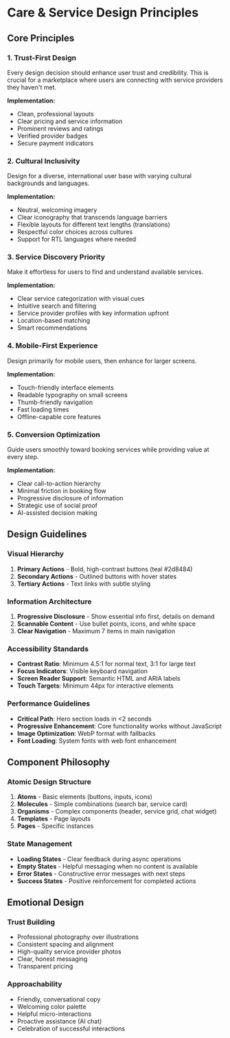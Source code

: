 # Care & Service Design Principles

## Core Principles

### 1. **Trust-First Design**
Every design decision should enhance user trust and credibility. This is crucial for a marketplace where users are connecting with service providers they haven't met.

**Implementation:**
- Clean, professional layouts
- Clear pricing and service information
- Prominent reviews and ratings
- Verified provider badges
- Secure payment indicators

### 2. **Cultural Inclusivity**
Design for a diverse, international user base with varying cultural backgrounds and languages.

**Implementation:**
- Neutral, welcoming imagery
- Clear iconography that transcends language barriers
- Flexible layouts for different text lengths (translations)
- Respectful color choices across cultures
- Support for RTL languages where needed

### 3. **Service Discovery Priority**
Make it effortless for users to find and understand available services.

**Implementation:**
- Clear service categorization with visual cues
- Intuitive search and filtering
- Service provider profiles with key information upfront
- Location-based matching
- Smart recommendations

### 4. **Mobile-First Experience**
Design primarily for mobile users, then enhance for larger screens.

**Implementation:**
- Touch-friendly interface elements
- Readable typography on small screens
- Thumb-friendly navigation
- Fast loading times
- Offline-capable core features

### 5. **Conversion Optimization**
Guide users smoothly toward booking services while providing value at every step.

**Implementation:**
- Clear call-to-action hierarchy
- Minimal friction in booking flow
- Progressive disclosure of information
- Strategic use of social proof
- AI-assisted decision making

## Design Guidelines

### Visual Hierarchy
1. **Primary Actions** - Bold, high-contrast buttons (teal #2d8484)
2. **Secondary Actions** - Outlined buttons with hover states
3. **Tertiary Actions** - Text links with subtle styling

### Information Architecture
1. **Progressive Disclosure** - Show essential info first, details on demand
2. **Scannable Content** - Use bullet points, icons, and white space
3. **Clear Navigation** - Maximum 7 items in main navigation

### Accessibility Standards
- **Contrast Ratio**: Minimum 4.5:1 for normal text, 3:1 for large text
- **Focus Indicators**: Visible keyboard navigation
- **Screen Reader Support**: Semantic HTML and ARIA labels
- **Touch Targets**: Minimum 44px for interactive elements

### Performance Guidelines
- **Critical Path**: Hero section loads in <2 seconds
- **Progressive Enhancement**: Core functionality works without JavaScript
- **Image Optimization**: WebP format with fallbacks
- **Font Loading**: System fonts with web font enhancement

## Component Philosophy

### Atomic Design Structure
1. **Atoms** - Basic elements (buttons, inputs, icons)
2. **Molecules** - Simple combinations (search bar, service card)
3. **Organisms** - Complex components (header, service grid, chat widget)
4. **Templates** - Page layouts
5. **Pages** - Specific instances

### State Management
- **Loading States** - Clear feedback during async operations
- **Empty States** - Helpful messaging when no content is available
- **Error States** - Constructive error messages with next steps
- **Success States** - Positive reinforcement for completed actions

## Emotional Design

### Trust Building
- Professional photography over illustrations
- Consistent spacing and alignment
- High-quality service provider photos
- Clear, honest messaging
- Transparent pricing

### Approachability
- Friendly, conversational copy
- Welcoming color palette
- Helpful micro-interactions
- Proactive assistance (AI chat)
- Celebration of successful interactions
